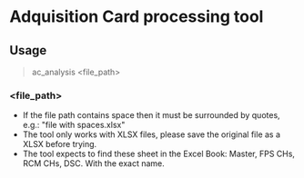 # Adquisition Card processing tool

## Usage
> ac_analysis <file_path>

### <file_path> 
- If the file path contains space then it must be surrounded by quotes, e.g.: "file with spaces.xlsx"
- The tool only works with XLSX files, please save the original file as a XLSX before trying.
- The tool expects to find these sheet in the Excel Book: Master, FPS CHs, RCM CHs, DSC. With the exact name.

